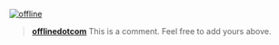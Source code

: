 [![offline](https://external-media.spacehey.net/media/stCGEMic2gTv1LCT1S_gtFDwFo0hh6zl32RaWSUVIftI=/https://off---line.s3.eu-west-2.amazonaws.com/assets/site-v2.png)](https://off---line.com)

> **[offlinedotcom](https://github.com/offlinedotcom)** This is a comment. Feel free to add yours above.
